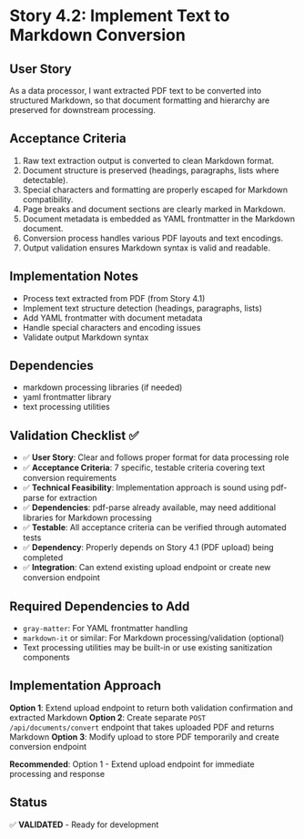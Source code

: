 # Story 4.2: Implement Text to Markdown Conversion

## User Story

As a data processor, I want extracted PDF text to be converted into structured Markdown, so that document formatting and hierarchy are preserved for downstream processing.

## Acceptance Criteria

1. Raw text extraction output is converted to clean Markdown format.
2. Document structure is preserved (headings, paragraphs, lists where detectable).
3. Special characters and formatting are properly escaped for Markdown compatibility.
4. Page breaks and document sections are clearly marked in Markdown.
5. Document metadata is embedded as YAML frontmatter in the Markdown document.
6. Conversion process handles various PDF layouts and text encodings.
7. Output validation ensures Markdown syntax is valid and readable.

## Implementation Notes

- Process text extracted from PDF (from Story 4.1)
- Implement text structure detection (headings, paragraphs, lists)
- Add YAML frontmatter with document metadata
- Handle special characters and encoding issues
- Validate output Markdown syntax

## Dependencies

- markdown processing libraries (if needed)
- yaml frontmatter library
- text processing utilities

## Validation Checklist ✅

- ✅ **User Story**: Clear and follows proper format for data processing role
- ✅ **Acceptance Criteria**: 7 specific, testable criteria covering text conversion requirements
- ✅ **Technical Feasibility**: Implementation approach is sound using pdf-parse for extraction
- ✅ **Dependencies**: pdf-parse already available, may need additional libraries for Markdown processing
- ✅ **Testable**: All acceptance criteria can be verified through automated tests
- ✅ **Dependency**: Properly depends on Story 4.1 (PDF upload) being completed
- ✅ **Integration**: Can extend existing upload endpoint or create new conversion endpoint

## Required Dependencies to Add

- `gray-matter`: For YAML frontmatter handling
- `markdown-it` or similar: For Markdown processing/validation (optional)
- Text processing utilities may be built-in or use existing sanitization components

## Implementation Approach

**Option 1**: Extend upload endpoint to return both validation confirmation and extracted Markdown
**Option 2**: Create separate `POST /api/documents/convert` endpoint that takes uploaded PDF and returns Markdown
**Option 3**: Modify upload to store PDF temporarily and create conversion endpoint

**Recommended**: Option 1 - Extend upload endpoint for immediate processing and response

## Status

✅ **VALIDATED** - Ready for development
